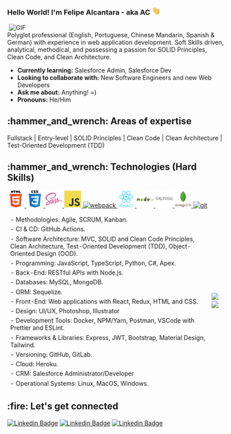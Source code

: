 ### Hello World! I'm Felipe Alcantara - aka AC <img width="20" alt="GIF" src="https://raw.githubusercontent.com/ABSphreak/ABSphreak/master/gifs/Hi.gif">

<img align="right" width="500" alt="GIF" src="https://mir-s3-cdn-cf.behance.net/project_modules/1400_opt_1/eef76b143584307.627d06916ce10.gif">

Polyglot professional (English, Portuguese, Chinese Mandarin, Spanish & German) with experience in web application development. Soft Skills driven, analytical, methodical, and possessing a passion for SOLID Principles, Clean Code, and Clean Architecture.

- **Currently learning:** Salesforce Admin, Salesforce Dev
- **Looking to collaborate with:** New Software Engineers and new Web Developers
- **Ask me about:** Anything! =)
- **Pronouns:** He/Him

<h2 align="left">:hammer_and_wrench: Areas of expertise</h2>

<p>  Fullstack | Entry-level | SOLID Principles | Clean Code | Clean Architecture | Test-Oriented Development (TDD)</p>

<h2 align="left">:hammer_and_wrench: Technologies (Hard Skills)</h2>

<p align="left">
    <a href="https://www.w3.org/html/" target="_blank"> <img src="https://raw.githubusercontent.com/devicons/devicon/master/icons/html5/html5-original-wordmark.svg" alt="html5" width="40" height="40"/> </a>
    <a href="https://www.w3schools.com/css/" target="_blank"> <img src="https://raw.githubusercontent.com/devicons/devicon/master/icons/css3/css3-original-wordmark.svg" alt="css3" width="40" height="40"/> </a>
<a href="https://sass-lang.com" target="_blank"> <img src="https://raw.githubusercontent.com/devicons/devicon/master/icons/sass/sass-original.svg" alt="sass" width="40" height="40"/> </a>
    <a href="https://developer.mozilla.org/en-US/docs/Web/JavaScript" target="_blank"> <img src="https://raw.githubusercontent.com/devicons/devicon/master/icons/javascript/javascript-original.svg" alt="javascript" width="40" height="40"/> </a>
<a href="https://webpack.js.org/" target="_blank"> <img src="https://www.vectorlogo.zone/logos/js_webpack/js_webpack-icon.svg" alt="webpack" width="40" height="40"/> </a>
<a href="https://reactjs.org/" target="_blank"> <img src="https://raw.githubusercontent.com/devicons/devicon/master/icons/react/react-original-wordmark.svg" alt="react" width="40" height="40"/> </a>
      <a href="https://nodejs.org" target="_blank"> <img src="https://raw.githubusercontent.com/devicons/devicon/master/icons/nodejs/nodejs-original-wordmark.svg" alt="nodejs" width="40" height="40"/> </a>
    <a href="https://expressjs.com" target="_blank"> <img src="https://raw.githubusercontent.com/devicons/devicon/master/icons/express/express-original-wordmark.svg" alt="express" width="40" height="40"/> </a>
    <a href="https://www.mongodb.com/" target="_blank"> <img src="https://raw.githubusercontent.com/devicons/devicon/master/icons/mongodb/mongodb-original-wordmark.svg" alt="mongodb" width="40" height="40"/> </a>
<a href="https://git-scm.com/" target="_blank"> <img src="https://www.vectorlogo.zone/logos/git-scm/git-scm-icon.svg" alt="git" width="40" height="40"/> </a>
    </p>
    
<table class="tg">
<thead>
  <tr>
    <td class="tg-0pky">- Methodologies: Agile, SCRUM, Kanban.</td>
    <td class="tg-0pky" rowspan="15">
    <img height="150em" src="https://github-readme-stats.vercel.app/api/top-langs/?username=felipe-ac&theme=onedark&layout=compact" />
    <img height="150em" src="https://github-readme-stats.vercel.app/api?username=felipe-ac&count_private=true&theme=onedark" />  
    </td></td>
  </tr>
  <tr>
    <td class="tg-0pky">- CI & CD: GitHub Actions.</td>
  </tr>
  <tr>
    <td class="tg-0pky">- Software Architecture: MVC, SOLID and Clean Code Principles, Clean Architecture, Test-Oriented Development (TDD), Object-Oriented Design (OOD).</td>
  </tr>
  <tr>
    <td class="tg-0pky">- Programming: JavaScript, TypeScript, Python, C#, Apex.</td>
  </tr>
  <tr>
    <td class="tg-0lax">- Back-End: RESTful APIs with Node.js.</td>
  </tr>
  <tr>
    <td class="tg-0lax">- Databases: MySQL, MongoDB.</td>
  </tr>
  <tr>
    <td class="tg-0lax">- ORM: Sequelize.</td>
  </tr>
  <tr>
    <td class="tg-0lax">- Front-End: Web applications with React, Redux, HTML and CSS.</td>
  </tr>
  <tr>
    <td class="tg-0lax">- Design: UI/UX, Photoshop, Illustrator</td>
  </tr>
  <tr>
    <td class="tg-0lax">- Development Tools: Docker, NPM/Yarn, Postman, VSCode with Prettier and ESLint.</td>
  </tr>
  <tr>
    <td class="tg-0lax">- Frameworks & Libraries: Express, JWT, Bootstrap, Material Design, Tailwind.</td>
  </tr>
  <tr>
    <td class="tg-0lax">- Versioning: GitHub, GitLab.</td>
  </tr>
  <tr>
    <td class="tg-0lax">- Cloud: Heroku.</td>
  </tr>
  <tr>
    <td class="tg-0lax">- CRM: Salesforce Administrator/Developer</td>
  </tr>
  <tr>
    <td class="tg-0lax">- Operational Systems: Linux, MacOS, Windows.</td></td>
  </tr>
</thead>
</table>


<h2 align="left">:fire: Let's get connected</h2>

[![Linkedin Badge](https://img.shields.io/badge/-alcantarafelipe-blue?style=flat-square&logo=Linkedin&logoColor=white&link=https://www.linkedin.com/in/alcantarafelipe/)](https://www.linkedin.com/in/alcantarafelipe) 
[![Linkedin Badge](https://img.shields.io/badge/-ac.felipealcantara@gmail.com-red?style=flat-square&logo=Gmail&logoColor=white&link=mailto:ac.felipealcantara@gmail.com)](mailto:ac.felipealcantara@gmail.com) 
[![Linkedin Badge](https://img.shields.io/badge/-felipe--ac.github.io-black?style=flat-square&logo=Github&logoColor=white&link=https://www.https://felipe-ac.github.io//)](https://felipe-ac.github.io/) 
